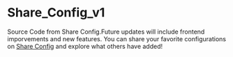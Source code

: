 # Share_Config_v1
Source Code from Share Config.Future updates will include frontend imporvements and new features.
You can share your favorite configurations on [Share Config](https://shareconfig.onrender.com) and explore what others have added!
